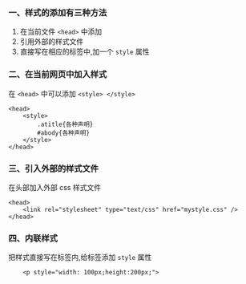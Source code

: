 ### 一、样式的添加有三种方法

1. 在当前文件 `<head>` 中添加
2. 引用外部的样式文件
3. 直接写在相应的标签中,加一个  `style` 属性

### 二、在当前网页中加入样式

在 `<head>` 中可以添加 `<style> </style>`

```
<head>
    <style>
        .atitle{各种声明}
        #abody{各种声明}
    </style>
</head>
```

### 三、引入外部的样式文件

在头部加入外部 css 样式文件

```
<head>
    <link rel="stylesheet" type="text/css" href="mystyle.css" />
</head>
```

### 四、内联样式
把样式直接写在标签内,给标签添加 `style` 属性

```
    <p style="width: 100px;height:200px;">
```

